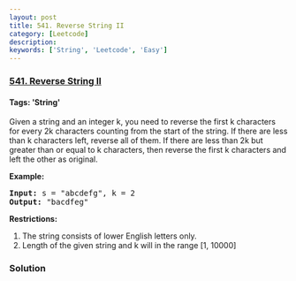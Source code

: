 ```yaml
---
layout: post
title: 541. Reverse String II
category: [Leetcode]
description: 
keywords: ['String', 'Leetcode', 'Easy']
---
```

### [541. Reverse String II](https://leetcode.com/problems/reverse-string-ii)

#### Tags: 'String'

<div class="content__u3I1 question-content__JfgR"><div><p></p>
Given a string and an integer k, you need to reverse the first k characters for every 2k characters counting from the start of the string. If there are less than k characters left, reverse all of them. If there are less than 2k but greater than or equal to k characters, then reverse the first k characters and left the other as original.
<p></p>
<p><b>Example:</b><br/>
</p><pre><b>Input:</b> s = "abcdefg", k = 2
<b>Output:</b> "bacdfeg"
</pre>
<p></p>
<b>Restrictions:</b>
<ol>
<li> The string consists of lower English letters only.</li>
<li> Length of the given string and k will in the range [1, 10000]</li>
</ol></div></div>

### Solution
